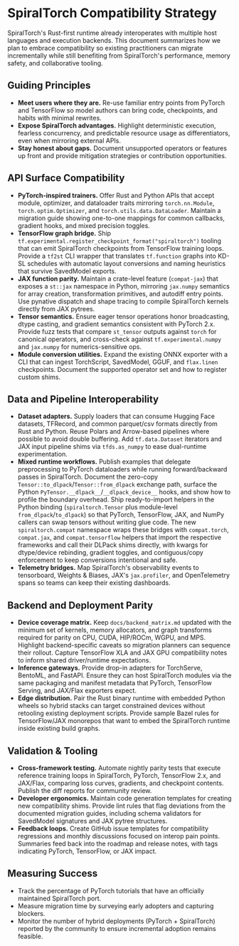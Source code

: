 # SpiralTorch Compatibility Strategy

SpiralTorch's Rust-first runtime already interoperates with multiple host languages and
execution backends. This document summarizes how we plan to embrace compatibility so
existing practitioners can migrate incrementally while still benefiting from SpiralTorch's
performance, memory safety, and collaborative tooling.

## Guiding Principles
- **Meet users where they are.** Re-use familiar entry points from PyTorch and TensorFlow
  so model authors can bring code, checkpoints, and habits with minimal rewrites.
- **Expose SpiralTorch advantages.** Highlight deterministic execution, fearless
  concurrency, and predictable resource usage as differentiators, even when mirroring
  external APIs.
- **Stay honest about gaps.** Document unsupported operators or features up front and
  provide mitigation strategies or contribution opportunities.

## API Surface Compatibility
- **PyTorch-inspired trainers.** Offer Rust and Python APIs that accept module, optimizer,
  and dataloader traits mirroring `torch.nn.Module`, `torch.optim.Optimizer`, and
  `torch.utils.data.DataLoader`. Maintain a migration guide showing one-to-one mappings
  for common callbacks, gradient hooks, and mixed precision toggles.
- **TensorFlow graph bridge.** Ship `tf.experimental.register_checkpoint_format("spiraltorch")`
  tooling that can emit SpiralTorch checkpoints from TensorFlow training loops. Provide a
  `tf2st` CLI wrapper that translates `tf.function` graphs into KD-SL schedules with
  automatic layout conversions and naming heuristics that survive SavedModel exports.
- **JAX function parity.** Maintain a crate-level feature (`compat-jax`) that exposes a
  `st::jax` namespace in Python, mirroring `jax.numpy` semantics for array creation,
  transformation primitives, and autodiff entry points. Use pynative dispatch and shape
  tracing to compile SpiralTorch kernels directly from JAX pytrees.
- **Tensor semantics.** Ensure eager tensor operations honor broadcasting, dtype casting,
  and gradient semantics consistent with PyTorch 2.x. Provide fuzz tests that compare
  `st_tensor` outputs against `torch` for canonical operators, and cross-check against
  `tf.experimental.numpy` and `jax.numpy` for numerics-sensitive ops.
- **Module conversion utilities.** Expand the existing ONNX exporter with a CLI that can
  ingest TorchScript, SavedModel, GGUF, and `flax.linen` checkpoints. Document the
  supported operator set and how to register custom shims.

## Data and Pipeline Interoperability
- **Dataset adapters.** Supply loaders that can consume Hugging Face datasets, TFRecord,
  and common parquet/csv formats directly from Rust and Python. Reuse Polars and
  Arrow-based pipelines where possible to avoid double buffering. Add `tf.data.Dataset`
  iterators and JAX input pipeline shims via `tfds.as_numpy` to ease dual-runtime
  experimentation.
- **Mixed runtime workflows.** Publish examples that delegate preprocessing to PyTorch
  dataloaders while running forward/backward passes in SpiralTorch. Document the
  zero-copy `Tensor::to_dlpack`/`Tensor::from_dlpack` exchange path, surface the
  Python `PyTensor.__dlpack__`/`__dlpack_device__` hooks, and show how to profile the
  boundary overhead. Ship ready-to-import helpers in the Python binding (`spiraltorch.Tensor`
  plus module-level `from_dlpack`/`to_dlpack`) so that PyTorch, TensorFlow, JAX, and NumPy
  callers can swap tensors without writing glue code. The new `spiraltorch.compat`
  namespace wraps these bridges with `compat.torch`, `compat.jax`, and
  `compat.tensorflow` helpers that import the respective frameworks and call their
  DLPack shims directly, with kwargs for dtype/device rebinding, gradient toggles,
  and contiguous/copy enforcement to keep conversions intentional and safe.
- **Telemetry bridges.** Map SpiralTorch's observability events to tensorboard, Weights &
  Biases, JAX's `jax.profiler`, and OpenTelemetry spans so teams can keep their existing dashboards.

## Backend and Deployment Parity
- **Device coverage matrix.** Keep `docs/backend_matrix.md` updated with the minimum set
  of kernels, memory allocators, and graph transforms required for parity on CPU, CUDA,
  HIP/ROCm, WGPU, and MPS. Highlight backend-specific caveats so migration planners can
  sequence their rollout. Capture TensorFlow XLA and JAX GPU compatibility notes to inform
  shared driver/runtime expectations.
- **Inference gateways.** Provide drop-in adapters for TorchServe, BentoML, and FastAPI.
  Ensure they can host SpiralTorch modules via the same packaging and manifest metadata
  that PyTorch, TensorFlow Serving, and JAX/Flax exporters expect.
- **Edge distribution.** Pair the Rust binary runtime with embedded Python wheels so
  hybrid stacks can target constrained devices without retooling existing deployment
  scripts. Provide sample Bazel rules for TensorFlow/JAX monorepos that want to embed the
  SpiralTorch runtime inside existing build graphs.

## Validation & Tooling
- **Cross-framework testing.** Automate nightly parity tests that execute reference
  training loops in SpiralTorch, PyTorch, TensorFlow 2.x, and JAX/Flax, comparing loss
  curves, gradients, and checkpoint contents. Publish the diff reports for community review.
- **Developer ergonomics.** Maintain code generation templates for creating new
  compatibility shims. Provide lint rules that flag deviations from the documented
  migration guides, including schema validators for SavedModel signatures and JAX pytree
  structures.
- **Feedback loops.** Create GitHub issue templates for compatibility regressions and
  monthly discussions focused on interop pain points. Summaries feed back into the
  roadmap and release notes, with tags indicating PyTorch, TensorFlow, or JAX impact.

## Measuring Success
- Track the percentage of PyTorch tutorials that have an officially maintained
  SpiralTorch port.
- Measure migration time by surveying early adopters and capturing blockers.
- Monitor the number of hybrid deployments (PyTorch + SpiralTorch) reported by the
  community to ensure incremental adoption remains feasible.
